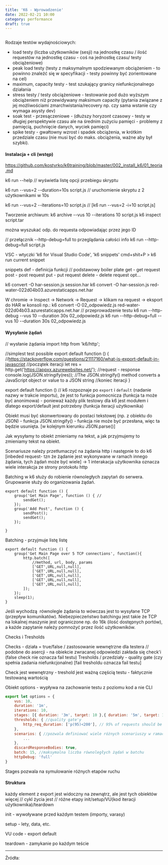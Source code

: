```yaml
---
title: 'K6 - Wprowadzenie'
date: 2022-02-21 10:00
category: performance
draft: true
---
```


![]()

Rodzaje testów wydajnościowych: 
- load testy (liczba użytkowników (sesji) na jednostkę czasu / ilość requestów na jednostkę czasu - coś na jednostkę czasu/ testy obciążeniowe)
- peak load testy (testy z maksymalnym spodziewanym obciążeniem - to powinno znaleźć się w specyfikacji - testy powinny być zorientowane na cel)
- maximum, capacity testy - test szukający granicy niefunkcjonalnego działania
- stress testy / testy obciążeniowe - testowanie pod dużo wyższym obciążeniem niż przewidywany maksimum capacity (pytania związane z jej możliwościami zmarchwistania/recovery np. czy sama wstanie czy wymaga asysty dev)
- soak test - przesączeniowe - (dłuższy horyzont czasowy - testy w długiej perspektywie czasu ale na średnim zużyciu pamięci - problemy z pamięcią, puchnięcie danych, wyciek pamięci)
- spike testy - gwałtowny wzrost i spadek obciążenia, w krótkim przedziale czasu (nie musi być do maks. obciążenia, ważne aby był szybki).

#### Instalacja + cli (wstęp)
https://github.com/kostyrko/k6training/blob/master/002_install_k6/01_teoria.md

k6 run --help // wyświetla listę opcji przebiegu skryptu

k6 run --vus=2 --duration=10s script.js // uruchomienie skryptu z 2 użytkownikami w 10s

k6 run --vus=2 --iterations=10 script.js
// [k6 run --vus=2 -i=10 script.js]

Tworzenie archiwum:
k6 archive --vus 10 --iterations 10 script.js
k6 inspect script.tar

można wyszukać odp. do requesta odpowiadając przez jego ID

// przełącznik --http-debug=full to przeglądania całości info
k6 run --http-debug=full script.js

VSC - wtyczki 'k6 for Visual Studio Code', 'k6 snippets'
cmd+shit+P > k6 run current snippet

snippets
def - definicja funkcji // podstawowy boiler plate
get - get request
post - post request
put - put request
delete - delete request
opt...

k6 convert -O har-session.js session.har
k6 convert -O har-session.js red-water-022d04b03.azurestaticapps.net.har


W chromie -> Inspect -> Network -> Request -> klikam na request -> eksport do HAR
w konsoli np.: k6 convert -O 02_odpowiedz.js red-water-022d04b03.azurestaticapps.net.har
// przeprowadzenie testu
k6 run --http-debug --vus 10 --duration 30s 02_odpowiedz.js
k6 run --http-debug=full --vus 10 --duration 30s 02_odpowiedz.js

#### Wysyłanie żądań

// wysłanie żądania
import http from 'k6/http';

//simplest test possible
export default function () { //https://stackoverflow.com/questions/21117160/what-is-export-default-in-javascript
    //początek iteracji
    let res = http.get('https://appxx.azurewebsites.net/'); //request - response
    console.log(JSON.stringify(res)); //The JSON.stringify() method converts a JavaScript object or value to a JSON string
    //koniec iteracji
}

export default function () // k6 rozpoznaje po `export` i `default` (nadanie nazwy w trakcie importu), że jest to funkcja pomocnicza (funkcja ta może być anonimowa) - ponieważ każdy plik testowy dla k6 jest modułem i dlatego export/default jest potrzebny (funkcja iteracji użytkownika)

Obiekt musi być skonwertowany do postaci tekstowej (np. z obiektu do JSON) - funkcja JSON.stringify() - funkcja nie może być przesłana, więc ta będzie usunięta. [w kolejnym kierunku JSON.parse()]

Jak wysyłamy to obiekt zmieniamy na tekst, a jak przyjmujemy to zmieniamy tekst na obiekt.


Scenariusze należy przetłumaczyć na żądania http i następnie to do k6
[inbeded request- tzn że żądanie jest wykonywane w ramach innego żądania, tych żądań może być wiele] -> 1 interakacja użytkownika oznacza wiele interakcja ze strony protokołu http

Batching w k6 służy do robienie równoległych zapytań do serwera.
Grupowanie służy do organizowania żądań.

    export default function () {
        group('Get Main Page', function () { //
            sendGet();
        });
        group('Add Post', function () {
            sendPost();
            sendGet();
        });
        
    }

Batching - przyjmuje listę listę

    export default function () {
        group('Get Main Page over 5 TCP connections', function(){
            http.batch([
                //method, url, body, params
                ['GET',URL,null,null],
                ['GET',URL,null,null],
                ['GET',URL,null,null],
                ['GET',URL,null,null],
                ['GET',URL,null,null],
            ]);
        });
        sleep(1);
    }


Jeśli wychodzą  równolegle żądania to wówczas jest to wysyłane TCP (przepływ komunikatów). Niebezpieczeństwo batchingu jest takie że TCP na lokalnej maszynie jest ograniczone np. do 16k (ilość dostępnych portów), a każde zapytanie należy pomnożyć przez ilość użytkowników.


Checks i Tresholds

Checks - działa = true/false / zastosowanie wewnętrzne dla testera // podobne do asercji - na obiekcie zwracanej odpowiedzi zakłada się check'i (false check nie oznacza fail testu)
Tresholds / przedziały - quality gate (czy spełnia zadania niefunkcjonalne) [fail tresholdu oznacza fail testu]

Check jest wewnętrzny - treshold jest ważną częścią testu - faktycznie testowaną wartością

Obiekt options - wypływa na zachowanie testu z poziomu kod a nie CLI

```javascript
export let options = {
    vus: 10,
    duration: '1m',
    iterations: 10,
    stages: [{ duration: '3m', target: 10 },{ duration: '5m', target: 10 }], //stage służą do sterowania obciążeniem
    thresholds: { //quality gate'y
        http_req_duration: ['p(95)<200'], // 95% of requests should be below 200ms
    },
    scenarios: { //pozwala definiować wiele różnych scenariuszy w ramach jednego testu
        ...
    },
    discardResponseBodies: true,
    batch: 15, //maksymalna liczba równoległych żądań w batchu
    httpDebug: 'full'
}
```
Stages pozwala na symulowanie różnych etapów ruchu

#### Struktura

każdy element z export jest widoczny na zewnątrz, ale jest tych obiektów więcej // cykl życia jest // 
różne etapy init/setup/VU(kod iteracji użytkownika)/teardown



init - wywoływane przed każdym testem (importy, varasy)

setup - lety, data, etc.

VU code - export default

teardown - zamykanie po każdym teście


----

Źródła:

[]()




